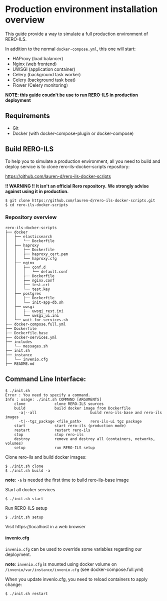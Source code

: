 # Production environment installation overview

This guide provide a way to simulate a full production environment of RERO-ILS.

In addition to the normal ``docker-compose.yml``, this one will start:

- HAProxy (load balancer)
- Nginx (web frontend)
- UWSGI (application container)
- Celery (background task worker)
- Celery (background task beat)
- Flower (Celery monitoring)

**NOTE: this guide coudn't be use to run RERO-ILS in production deployment**

## Requirements
  - Git
  - Docker (with docker-compose-plugin or docker-compose)

## Build RERO-ILS

To help you to simulate a production environment, all you need to build and 
deploy service is to clone rero-ils-docker-scripts repository:

https://github.com/lauren-d/rero-ils-docker-scripts

**!! WARNING !!**
**It isn't an official Rero repository.**
**We strongly advise against using it in production.**

```
$ git clone https://github.com/lauren-d/rero-ils-docker-scripts.git
$ cd rero-ils-docker-scripts
```

### Repository overview
```
rero-ils-docker-scripts
├── docker
│   ├── elasticsearch
│   │   └── Dockerfile
│   ├── haproxy
│   │   ├── Dockerfile
│   │   ├── haproxy_cert.pem
│   │   └── haproxy.cfg
│   ├── nginx
│   │   ├── conf.d
│   │   │   └── default.conf
│   │   ├── Dockerfile
│   │   ├── nginx.conf
│   │   ├── test.crt
│   │   └── test.key
│   ├── postgres
│   │   ├── Dockerfile
│   │   └── init-app-db.sh
│   ├── uwsgi
│   │   ├── uwsgi_rest.ini
│   │   └── uwsgi_ui.ini
│   └── wait-for-services.sh
├── docker-compose.full.yml
├── Dockerfile
├── Dockerfile.base
├── docker-services.yml
├── includes
│   └── messages.sh
├── init.sh
├── instance
│   └── invenio.cfg
├── README.md
```
## Command Line Interface:

```
$ ./init.sh
Error : You need to specify a command.
Info : usage: ./init.sh COMMAND [ARGUMENTS]
    clone             clone RERO-ILS sources
    build             build docker image from Dockerfile
      -a|--all                        build rero-ils-base and rero-ils images
      -t|--tgz_package <file_path>    rero-ils-ui tgz package
    start             start rero-ils (production mode)
    restart           restart rero-ils
    stop              stop rero-ils
    destroy           remove and destroy all (containers, networks, volumes)
    setup             run RERO-ILS setup
```

Clone rero-ils and build docker images:

```
$ ./init.sh clone
$ ./init.sh build -a   
```
**note**:
`-a` is needed the first time to build rero-ils-base image

Start all docker services

```
$ ./init.sh start
```

Run RERO-ILS setup
```
$ ./init.sh setup
```

Visit https://localhost in a web browser

#### invenio.cfg

`invenio.cfg` can be used to override some variables regarding our deployment.

**note**: `invenio.cfg` is mounted using docker volume on `/invenio/var/instance/invenio.cfg` (see docker-compose.full.yml)


When you update invenio.cfg, you need to reload containers to apply change:
```
$ ./init.sh restart
```

